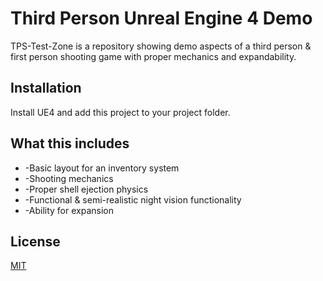 # Third Person Unreal Engine 4 Demo 

TPS-Test-Zone is a repository showing demo aspects of a third person & first person shooting game with proper mechanics and expandability.

## Installation
Install UE4 and add this project to your project folder.

## What this includes
* -Basic layout for an inventory system
* -Shooting mechanics
* -Proper shell ejection physics
* -Functional & semi-realistic night vision functionality
* -Ability for expansion

## License
[MIT](https://choosealicense.com/licenses/mit/)
